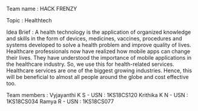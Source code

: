 Team name : HACK FRENZY

Topic : Healthtech

Idea Brief : A health technology is the application of organized knowledge and skills in the form of devices, medicines, vaccines, procedures and systems developed to solve a health problem and improve quality of lives. Healthcare professionals now have realized how mobile apps can change their lives. They have understood the importance of mobile applications in the healthcare industry. So, we use this for health-related services. Healthcare services are one of the biggest growing industries. Hence, this will be beneficial to almost all people around the globe and cost effective too.

Team members : 
Vyjayanthi K S - USN : 1KS18CS120
Krithika K N - USN : 1KS18CS034
Ramya R - USN : 1KS18CS077

